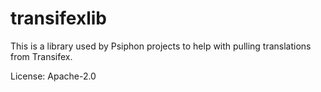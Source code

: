# transifexlib

This is a library used by Psiphon projects to help with pulling translations from Transifex.

License: Apache-2.0
